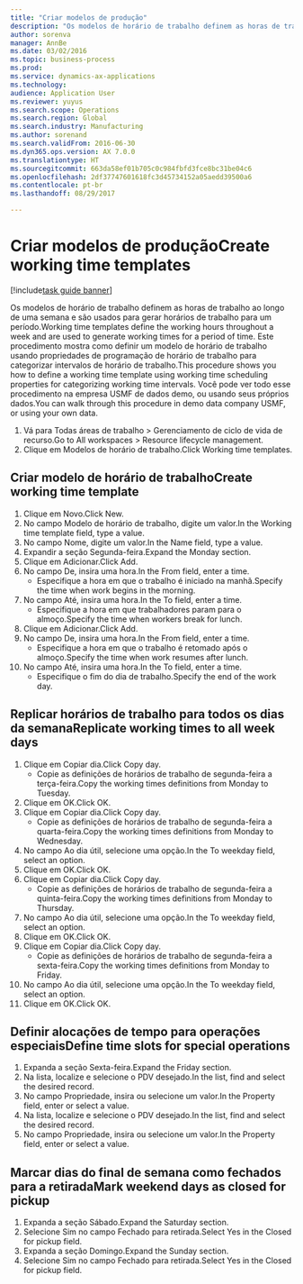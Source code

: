 ```yaml
--- 
title: "Criar modelos de produção"
description: "Os modelos de horário de trabalho definem as horas de trabalho ao longo de uma semana e são usados para gerar horários de trabalho para um período."
author: sorenva
manager: AnnBe
ms.date: 03/02/2016
ms.topic: business-process
ms.prod: 
ms.service: dynamics-ax-applications
ms.technology: 
audience: Application User
ms.reviewer: yuyus
ms.search.scope: Operations
ms.search.region: Global
ms.search.industry: Manufacturing
ms.author: sorenand
ms.search.validFrom: 2016-06-30
ms.dyn365.ops.version: AX 7.0.0
ms.translationtype: HT
ms.sourcegitcommit: 663da58ef01b705c0c984fbfd3fce8bc31be04c6
ms.openlocfilehash: 2df37747601618fc3d45734152a05aedd39500a6
ms.contentlocale: pt-br
ms.lasthandoff: 08/29/2017

---
```

# <a name="create-working-time-templates"></a><span data-ttu-id="ffdd2-103">Criar modelos de produção</span><span class="sxs-lookup"><span data-stu-id="ffdd2-103">Create working time templates</span></span>

[!include[task guide banner](../../includes/task-guide-banner.md)]

<span data-ttu-id="ffdd2-104">Os modelos de horário de trabalho definem as horas de trabalho ao longo de uma semana e são usados para gerar horários de trabalho para um período.</span><span class="sxs-lookup"><span data-stu-id="ffdd2-104">Working time templates define the working hours throughout a week and are used to generate working times for a period of time.</span></span> <span data-ttu-id="ffdd2-105">Este procedimento mostra como definir um modelo de horário de trabalho usando propriedades de programação de horário de trabalho para categorizar intervalos de horário de trabalho.</span><span class="sxs-lookup"><span data-stu-id="ffdd2-105">This procedure shows you how to define a working time template using working time scheduling properties for categorizing working time intervals.</span></span> <span data-ttu-id="ffdd2-106">Você pode ver todo esse procedimento na empresa USMF de dados demo, ou usando seus próprios dados.</span><span class="sxs-lookup"><span data-stu-id="ffdd2-106">You can walk through this procedure in demo data company USMF, or using your own data.</span></span>

1. <span data-ttu-id="ffdd2-107">Vá para Todas áreas de trabalho > Gerenciamento de ciclo de vida de recurso.</span><span class="sxs-lookup"><span data-stu-id="ffdd2-107">Go to All workspaces > Resource lifecycle management.</span></span>
2. <span data-ttu-id="ffdd2-108">Clique em Modelos de horário de trabalho.</span><span class="sxs-lookup"><span data-stu-id="ffdd2-108">Click Working time templates.</span></span>

## <a name="create-working-time-template"></a><span data-ttu-id="ffdd2-109">Criar modelo de horário de trabalho</span><span class="sxs-lookup"><span data-stu-id="ffdd2-109">Create working time template</span></span>
1. <span data-ttu-id="ffdd2-110">Clique em Novo.</span><span class="sxs-lookup"><span data-stu-id="ffdd2-110">Click New.</span></span>
2. <span data-ttu-id="ffdd2-111">No campo Modelo de horário de trabalho, digite um valor.</span><span class="sxs-lookup"><span data-stu-id="ffdd2-111">In the Working time template field, type a value.</span></span>
3. <span data-ttu-id="ffdd2-112">No campo Nome, digite um valor.</span><span class="sxs-lookup"><span data-stu-id="ffdd2-112">In the Name field, type a value.</span></span>
4. <span data-ttu-id="ffdd2-113">Expandir a seção Segunda-feira.</span><span class="sxs-lookup"><span data-stu-id="ffdd2-113">Expand the Monday section.</span></span>
5. <span data-ttu-id="ffdd2-114">Clique em Adicionar.</span><span class="sxs-lookup"><span data-stu-id="ffdd2-114">Click Add.</span></span>
6. <span data-ttu-id="ffdd2-115">No campo De, insira uma hora.</span><span class="sxs-lookup"><span data-stu-id="ffdd2-115">In the From field, enter a time.</span></span>
    * <span data-ttu-id="ffdd2-116">Especifique a hora em que o trabalho é iniciado na manhã.</span><span class="sxs-lookup"><span data-stu-id="ffdd2-116">Specify the time when work begins in the morning.</span></span>  
7. <span data-ttu-id="ffdd2-117">No campo Até, insira uma hora.</span><span class="sxs-lookup"><span data-stu-id="ffdd2-117">In the To field, enter a time.</span></span>
    * <span data-ttu-id="ffdd2-118">Especifique a hora em que trabalhadores param para o almoço.</span><span class="sxs-lookup"><span data-stu-id="ffdd2-118">Specify the time when workers break for lunch.</span></span>  
8. <span data-ttu-id="ffdd2-119">Clique em Adicionar.</span><span class="sxs-lookup"><span data-stu-id="ffdd2-119">Click Add.</span></span>
9. <span data-ttu-id="ffdd2-120">No campo De, insira uma hora.</span><span class="sxs-lookup"><span data-stu-id="ffdd2-120">In the From field, enter a time.</span></span>
    * <span data-ttu-id="ffdd2-121">Especifique a hora em que o trabalho é retomado após o almoço.</span><span class="sxs-lookup"><span data-stu-id="ffdd2-121">Specify the time when work resumes after lunch.</span></span>  
10. <span data-ttu-id="ffdd2-122">No campo Até, insira uma hora.</span><span class="sxs-lookup"><span data-stu-id="ffdd2-122">In the To field, enter a time.</span></span>
    * <span data-ttu-id="ffdd2-123">Especifique o fim do dia de trabalho.</span><span class="sxs-lookup"><span data-stu-id="ffdd2-123">Specify the end of the work day.</span></span>  

## <a name="replicate-working-times-to-all-week-days"></a><span data-ttu-id="ffdd2-124">Replicar horários de trabalho para todos os dias da semana</span><span class="sxs-lookup"><span data-stu-id="ffdd2-124">Replicate working times to all week days</span></span>
1. <span data-ttu-id="ffdd2-125">Clique em Copiar dia.</span><span class="sxs-lookup"><span data-stu-id="ffdd2-125">Click Copy day.</span></span>
    * <span data-ttu-id="ffdd2-126">Copie as definições de horários de trabalho de segunda-feira a terça-feira.</span><span class="sxs-lookup"><span data-stu-id="ffdd2-126">Copy the working times definitions from Monday to Tuesday.</span></span>  
2. <span data-ttu-id="ffdd2-127">Clique em OK.</span><span class="sxs-lookup"><span data-stu-id="ffdd2-127">Click OK.</span></span>
3. <span data-ttu-id="ffdd2-128">Clique em Copiar dia.</span><span class="sxs-lookup"><span data-stu-id="ffdd2-128">Click Copy day.</span></span>
    * <span data-ttu-id="ffdd2-129">Copie as definições de horários de trabalho de segunda-feira a quarta-feira.</span><span class="sxs-lookup"><span data-stu-id="ffdd2-129">Copy the working times definitions from Monday to Wednesday.</span></span>  
4. <span data-ttu-id="ffdd2-130">No campo Ao dia útil, selecione uma opção.</span><span class="sxs-lookup"><span data-stu-id="ffdd2-130">In the To weekday field, select an option.</span></span>
5. <span data-ttu-id="ffdd2-131">Clique em OK.</span><span class="sxs-lookup"><span data-stu-id="ffdd2-131">Click OK.</span></span>
6. <span data-ttu-id="ffdd2-132">Clique em Copiar dia.</span><span class="sxs-lookup"><span data-stu-id="ffdd2-132">Click Copy day.</span></span>
    * <span data-ttu-id="ffdd2-133">Copie as definições de horários de trabalho de segunda-feira a quinta-feira.</span><span class="sxs-lookup"><span data-stu-id="ffdd2-133">Copy the working times definitions from Monday to Thursday.</span></span>  
7. <span data-ttu-id="ffdd2-134">No campo Ao dia útil, selecione uma opção.</span><span class="sxs-lookup"><span data-stu-id="ffdd2-134">In the To weekday field, select an option.</span></span>
8. <span data-ttu-id="ffdd2-135">Clique em OK.</span><span class="sxs-lookup"><span data-stu-id="ffdd2-135">Click OK.</span></span>
9. <span data-ttu-id="ffdd2-136">Clique em Copiar dia.</span><span class="sxs-lookup"><span data-stu-id="ffdd2-136">Click Copy day.</span></span>
    * <span data-ttu-id="ffdd2-137">Copie as definições de horários de trabalho de segunda-feira a sexta-feira.</span><span class="sxs-lookup"><span data-stu-id="ffdd2-137">Copy the working times definitions from Monday to Friday.</span></span>  
10. <span data-ttu-id="ffdd2-138">No campo Ao dia útil, selecione uma opção.</span><span class="sxs-lookup"><span data-stu-id="ffdd2-138">In the To weekday field, select an option.</span></span>
11. <span data-ttu-id="ffdd2-139">Clique em OK.</span><span class="sxs-lookup"><span data-stu-id="ffdd2-139">Click OK.</span></span>

## <a name="define-time-slots-for-special-operations"></a><span data-ttu-id="ffdd2-140">Definir alocações de tempo para operações especiais</span><span class="sxs-lookup"><span data-stu-id="ffdd2-140">Define time slots for special operations</span></span>
1. <span data-ttu-id="ffdd2-141">Expanda a seção Sexta-feira.</span><span class="sxs-lookup"><span data-stu-id="ffdd2-141">Expand the Friday section.</span></span>
2. <span data-ttu-id="ffdd2-142">Na lista, localize e selecione o PDV desejado.</span><span class="sxs-lookup"><span data-stu-id="ffdd2-142">In the list, find and select the desired record.</span></span>
3. <span data-ttu-id="ffdd2-143">No campo Propriedade, insira ou selecione um valor.</span><span class="sxs-lookup"><span data-stu-id="ffdd2-143">In the Property field, enter or select a value.</span></span>
4. <span data-ttu-id="ffdd2-144">Na lista, localize e selecione o PDV desejado.</span><span class="sxs-lookup"><span data-stu-id="ffdd2-144">In the list, find and select the desired record.</span></span>
5. <span data-ttu-id="ffdd2-145">No campo Propriedade, insira ou selecione um valor.</span><span class="sxs-lookup"><span data-stu-id="ffdd2-145">In the Property field, enter or select a value.</span></span>

## <a name="mark-weekend-days-as-closed-for-pickup"></a><span data-ttu-id="ffdd2-146">Marcar dias do final de semana como fechados para a retirada</span><span class="sxs-lookup"><span data-stu-id="ffdd2-146">Mark weekend days as closed for pickup</span></span>
1. <span data-ttu-id="ffdd2-147">Expanda a seção Sábado.</span><span class="sxs-lookup"><span data-stu-id="ffdd2-147">Expand the Saturday section.</span></span>
2. <span data-ttu-id="ffdd2-148">Selecione Sim no campo Fechado para retirada.</span><span class="sxs-lookup"><span data-stu-id="ffdd2-148">Select Yes in the Closed for pickup field.</span></span>
3. <span data-ttu-id="ffdd2-149">Expanda a seção Domingo.</span><span class="sxs-lookup"><span data-stu-id="ffdd2-149">Expand the Sunday section.</span></span>
4. <span data-ttu-id="ffdd2-150">Selecione Sim no campo Fechado para retirada.</span><span class="sxs-lookup"><span data-stu-id="ffdd2-150">Select Yes in the Closed for pickup field.</span></span>


